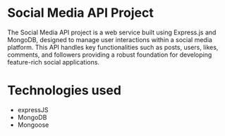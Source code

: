 # Social Media API Project

The Social Media API project is a web service built using Express.js and MongoDB, designed to manage user interactions within a social media platform. This API handles key functionalities such as posts, users, likes, comments, and followers providing a robust foundation for developing feature-rich social applications.

# Technologies used

- expressJS
- MongoDB
- Mongoose
